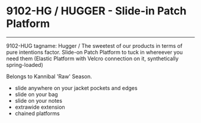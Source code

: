 # 9102-HG / HUGGER - Slide-in Patch Platform
---


9102-HUG tagname: Hugger / The sweetest of our products in terms of pure intentions factor. Slide-on Patch Platform to tuck in whereever you need them (Elastic Platform with Velcro connection on it, synthetically spring-loaded)

Belongs to Kannibal 'Raw' Season.

- slide anywhere on your jacket pockets and edges
- slide on your bag
- slide on your notes
- extrawide extension
- chained platforms

